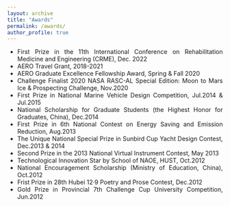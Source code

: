 ```yaml
---
layout: archive
title: "Awards"
permalink: /awards/
author_profile: true
---
```


<div style="text-align: justify;" markdown="1">

* First Prize in the 11th International Conference on Rehabilitation Medicine and Engineering (CRME), Dec. 2022 
* AERO Travel Grant, 2018-2021
* AERO Graduate Excellence Fellowship Award, Spring & Fall 2020
* Challenge Finalist 2020 NASA RASC-AL Special Edition: Moon to Mars Ice & Prospecting Challenge, Nov.2020
* First Prize in National Marine Vehicle Design Competition, Jul.2014 & Jul.2015
* National Scholarship for Graduate Students (the Highest Honor for Graduates, China), Dec.2014
* First Prize in 6th National Contest on Energy Saving and Emission Reduction, Aug.2013
* The Unique National Special Prize in Sunbird Cup Yacht Design Contest, Dec.2013 & 2014
* Second Prize in the 2013 National Virtual Instrument Contest, May 2013
* Technological Innovation Star by School of NAOE, HUST, Oct.2012
* National Encouragement Scholarship (Ministry of Education, China), Oct.2012
* Frist Prize in 28th Hubei 12·9 Poetry and Prose Contest, Dec.2012
* Gold Prize in Provincial 7th Challenge Cup University Competition, Jun.2012

</div>